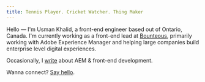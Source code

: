```yaml
---
title: Tennis Player. Cricket Watcher. Thing Maker
---
```


Hello — I'm Usman Khalid, a front-end engineer based out of Ontario, Canada. I'm currently working as a front-end lead at [Bounteous](https://bounteous.com), primarily working with Adobe Experience Manager and helping large companies build enterprise level digital experiences.

Occasionally, I [write](/posts) about AEM & front-end development.

Wanna connect? [Say hello](mailto:usman.khalid@live.ca).
